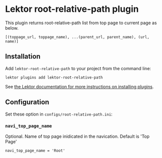 # Lektor root-relative-path plugin

This plugin returns root-relative-path list from top page to current page as below.

```
[(toppage_url, toppage_name), ...(parent_url, parent_name), (url, name)]
```

## Installation
Add `lektor-root-relative-path` to your project from the command line:

```
lektor plugins add lektor-root-relative-path
```

See [the Lektor documentation for more instructions on installing plugins](https://www.getlektor.com/docs/plugins/).

## Configuration

Set these option in `configs/root-relative-path.ini`:

### `navi_top_page_name`

Optional. Name of top page inidicated in the navication. Default is 'Top Page'

```
navi_top_page_name = 'Root'
```

